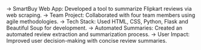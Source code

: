 -> SmartBuy Web App: Developed a tool to summarize Flipkart reviews via web scraping. 
-> Team Project: Collaborated with four team members using agile methodologies. 
-> Tech Stack: Used HTML, CSS, Python, Flask and Beautiful Soup for development. 
-> Automated Summaries: Created an automated review extraction and summarization process. 
-> User Impact: Improved user decision-making with concise review summaries.
